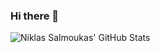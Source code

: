 ### Hi there 👋

![Niklas Salmoukas' GitHub Stats](https://github-readme-stats.vercel.app/api?username=coreprocess&count_private=true&show_icons=true&theme=tokyonight)
